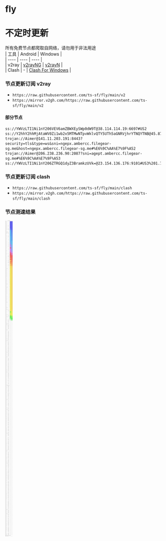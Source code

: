 # fly
# 不定时更新
所有免费节点都爬取自网络，请勿用于非法用途  
|  工具  | Android  | Windows  |  
|  ----  | ----   | ----  |  
| v2ray  | [v2rayNG](https://github.com/2dust/v2rayNG/releases) | [v2rayN](https://github.com/2dust/v2rayN/releases) |  
| Clash  | - | [Clash For Windows](https://github.com/2dust/clashN/releases) | 
  
### 节点更新订阅  v2ray
- `https://raw.githubusercontent.com/ts-sf/fly/main/v2`  
- `https://mirror.v2gh.com/https://raw.githubusercontent.com/ts-sf/fly/main/v2`  

#### 部分节点  
``` 
ss://YWVzLTI1Ni1nY206VEV6amZBWXEySWp0dW9T@38.114.114.19:6697#US2
ss://Y2hhY2hhMjAtaWV0Zi1wb2x5MTMwNTpvWklvQTY5UTh5aGNRVjhrYTNQYTNB@45.87.175.22:8080#%E6%9C%AA%E7%9F%A5%2089.1KB%2Fs
trojan://Aimer@141.11.203.191:8443?security=tls&type=ws&sni=ngepx.ambercc.filegear-sg.me&host=ngepx.ambercc.filegear-sg.me#%E6%9C%AA%E7%9F%A52
trojan://Aimer@206.238.236.90:2087?sni=agept.ambercc.filegear-sg.me#%E6%9C%AA%E7%9F%A53
ss://YWVzLTI1Ni1nY206ZTRGQ1dyZ3BramkzUVk=@23.154.136.176:9101#US3%201.7MB%2Fs
```
### 节点更新订阅  clash
- `https://raw.githubusercontent.com/ts-sf/fly/main/clash`  
- `https://mirror.v2gh.com/https://raw.githubusercontent.com/ts-sf/fly/main/clash`  

### 节点测速结果
![image](traffic.png)
